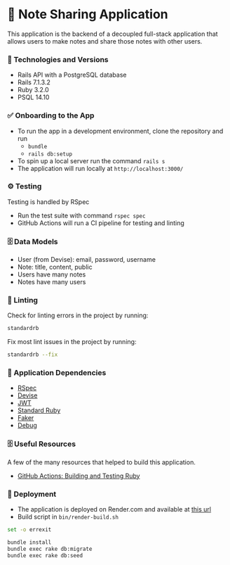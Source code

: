 # 📝 Note Sharing Application

This application is the backend of a decoupled full-stack application that allows users to make notes and share those notes with other users.

### 🧱 Technologies and Versions

- Rails API with a PostgreSQL database
- Rails 7.1.3.2
- Ruby 3.2.0
- PSQL 14.10

### ✅ Onboarding to the App

- To run the app in a development environment, clone the repository and run
  - `bundle`
  - `rails db:setup`
- To spin up a local server run the command `rails s`
- The application will run locally at `http://localhost:3000/`

### ⚙️ Testing

Testing is handled by RSpec

- Run the test suite with command `rspec spec`
- GitHub Actions will run a CI pipeline for testing and linting

### 🗄️ Data Models

- User (from Devise): email, password, username
- Note: title, content, public
- Users have many notes
- Notes have many users

### 🫧 Linting

Check for linting errors in the project by running:

```bash
standardrb
```

Fix most lint issues in the project by running:

```bash
standardrb --fix
```

### 🤝 Application Dependencies

- [RSpec](https://rubygems.org/gems/rspec-rails/versions/3.4.2?locale=en)
- [Devise](https://github.com/heartcombo/devise)
- [JWT](https://github.com/jwt/ruby-jwt)
- [Standard Ruby](https://github.com/standardrb/standard?tab=readme-ov-file)
- [Faker](https://github.com/faker-ruby/faker)
- [Debug](https://github.com/ruby/debug)

### 🗄️ Useful Resources

A few of the many resources that helped to build this application.

- [GitHub Actions: Building and Testing Ruby](https://docs.github.com/en/actions/automating-builds-and-tests/building-and-testing-ruby)

### 🚀 Deployment

- The application is deployed on Render.com and available at [this url](https://backend-learn-practicum.onrender.com)
- Build script in `bin/render-build.sh`

```sh
set -o errexit

bundle install
bundle exec rake db:migrate
bundle exec rake db:seed
```
